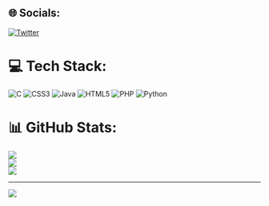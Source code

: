  
## 🌐 Socials:
[![Twitter](https://img.shields.io/badge/Twitter-%231DA1F2.svg?logo=Twitter&logoColor=white)](https://twitter.com/Nimeshi_Dilshara) 

# 💻 Tech Stack:
![C](https://img.shields.io/badge/c-%2300599C.svg?style=for-the-badge&logo=c&logoColor=white) ![CSS3](https://img.shields.io/badge/css3-%231572B6.svg?style=for-the-badge&logo=css3&logoColor=white) ![Java](https://img.shields.io/badge/java-%23ED8B00.svg?style=for-the-badge&logo=java&logoColor=white) ![HTML5](https://img.shields.io/badge/html5-%23E34F26.svg?style=for-the-badge&logo=html5&logoColor=white) ![PHP](https://img.shields.io/badge/php-%23777BB4.svg?style=for-the-badge&logo=php&logoColor=white) ![Python](https://img.shields.io/badge/python-3670A0?style=for-the-badge&logo=python&logoColor=ffdd54)
# 📊 GitHub Stats:
![](https://github-readme-stats.vercel.app/api?username=N-Nimna&theme=dark&hide_border=false&include_all_commits=true&count_private=true)<br/>
![](https://github-readme-streak-stats.herokuapp.com/?user=N-Nimna&theme=dark&hide_border=false)<br/>
![](https://github-readme-stats.vercel.app/api/top-langs/?username=N-Nimna&theme=dark&hide_border=false&include_all_commits=true&count_private=true&layout=compact)

---
[![](https://visitcount.itsvg.in/api?id=N-Nimna&icon=0&color=0)](https://visitcount.itsvg.in)

<!-- Proudly created with GPRM ( https://gprm.itsvg.in ) -->
